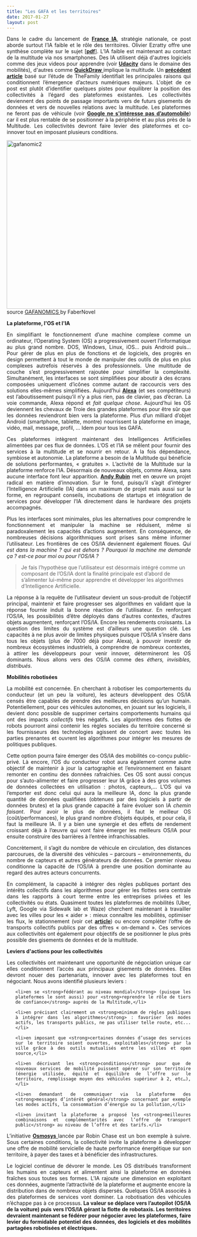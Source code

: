 ```yaml
---
title: "Les GAFA et les territoires"
date: 2017-01-27
layout: post
---
```


<p style="text-align: justify;">Dans le cadre du lancement de <strong><a href="http://www.economie.gouv.fr/strategie-intelligence-artificielle-France-IA" target="_blank">France IA</a></strong>, stratégie nationale, ce post aborde surtout l’IA faible et le rôle des territoires. Olivier Ezratty offre une synthèse complète sur le sujet [<strong><a href="http://www.oezratty.net/wordpress/wp-content/themes/Ezratty5/forcedownload.php?file=/Files/Publications/Avancees%20intelligence%20artificielle%20Olivier%20Ezratty.pdf" target="_blank">pdf</a></strong>]. L’IA faible est maintenant au contact de la multitude via nos smartphones. Des IA utilisent déjà d'autres logiciels comme des jeux videos pour apprendre (voir <strong><a href="https://www.udacity.com/self-driving-car" target="_blank">Udacity</a></strong> dans le domaine des mobilités), d'autres comme <a href="https://quickdraw.withgoogle.com/#" target="_blank"><strong>QuickDraw</strong> </a>implique la multitude. Un <a href="http://lafabriquedesmobilites.fr/articles/la-fabrique/numerique/" target="_blank"><strong>précédent article</strong></a> basé sur l’étude de TheFamily identifiait les principales raisons qui conditionnent l’émergence d’acteurs numériques majeurs. L'objet de ce post est plutôt d’identifier quelques pistes pour équilibrer la position des collectivités à l’égard des plateformes existantes. Les collectivités deviennent des points de passage importants vers de futurs gisements de données et vers de nouvelles relations avec la multitude. Les plateformes ne feront pas de véhicule (voir <a href="http://transportsdufutur.ademe.fr/2016/10/sinteresse-lautomobile-craindre.html" target="_blank"><strong>Google ne s'intéresse pas d’automobile</strong></a>) car il est plus rentable de se positionner à la périphérie et au plus près de la Multitude. Les collectivités devront faire levier des plateformes et co-innover tout en imposant plusieurs conditions.</p>
<p style="text-align: justify;"><a href="http://transportsdufutur.ademe.fr/wp-content/uploads/sites/6/2017/01/gafanomic2.jpg" rel="attachment wp-att-4774"><img class="aligncenter wp-image-4774 size-full" src="http://transportsdufutur.ademe.fr/wp-content/uploads/sites/6/2017/01/gafanomic2.jpg" alt="gafanomic2" width="617" height="461" /></a>source <a href="http://www.slideshare.net/faberNovel/gafanomics-season-2-4-superpowers-to-outperform-in-the-network-economy" target="_blank">GAFANOMICS </a>by FaberNovel</p>
<p style="text-align: justify;"><!--more--></p>
<p style="text-align: justify;"><strong>La plateforme, l'OS et l'IA</strong></p>
<p style="text-align: justify;">En simplifiant le fonctionnement d’une machine complexe comme un ordinateur, l’Operating System (OS) a progressivement ouvert l’informatique au plus grand nombre. DOS, Windows, Linux, iOS… puis Android puis… Pour gérer de plus en plus de fonctions et de logiciels, des progrès en design permettent à tout le monde de manipuler des outils de plus en plus complexes autrefois réservés à des professionnels. Une multitude de couche s’est progressivement rajoutée pour simplifier la complexité. Simultanément, les interfaces se sont simplifiées pour aboutir à des écrans composées uniquement d’icônes comme autant de raccourcis vers des solutions elles-mêmes simplifiées. Aujourd’hui <a href="http://www.usine-digitale.fr/article/ces-2017-and-the-winner-is-alexa-d-amazon.N484709"><strong>Alexa</strong></a> (et ses compétiteurs) est l’aboutissement puisqu’il n’y a plus rien, pas de clavier, pas d’écran. La voie commande, Alexa répond et <em>fait quelque chose</em>. Aujourd’hui les OS deviennent les chevaux de Troie des grandes plateformes pour être sûr que les données reviendront bien vers la plateforme. Plus d’un milliard d’objet Android (smartphone, tablette, montre) nourrissent la plateforme en image, vidéo, mail, message, profil, … Idem pour tous les GAFA.</p>
<p style="text-align: justify;">Ces plateformes intègrent maintenant des Intelligences Artificielles alimentées par ces flux de données. L’OS et l’IA se mêlent pour fournir des services à la multitude et se nourrir en retour. A la fois dépendance, symbiose et autonomie. La plateforme a besoin de la Multitude qui bénéficie de solutions performantes, « gratuites ». L’activité de la Multitude sur la plateforme renforce l’IA. Désormais de nouveaux objets, comme Alexa, sans aucune interface font leur apparition. <strong><a href="http://transportsdufutur.ademe.fr/2016/02/le-playground-dandy-rubin-est-passionnant.html?hilite=playground" target="_blank">Andy Rubin</a></strong> met en œuvre un projet radical en matière d’innovation. Sur le fond, puisqu’il s’agit d’intégrer l’Intelligence Artificielle (IA) dans un maximum de projet mais aussi sur la forme, en regroupant conseils, incubations de startups et intégration de services pour développer l’IA directement dans le hardware des projets accompagnés.</p>
<p style="text-align: justify;">Plus les interfaces sont minimales, plus les alternatives pour comprendre le fonctionnement et manipuler la machine se réduisent, même si paradoxalement les capacités d’actions augmentent. En conséquence, de nombreuses décisions algorithmiques sont prises sans même informer l’utilisateur. Les frontières de ces OS/IA deviennent également floues. <em>Qui est dans la machine ? qui est dehors ? Pourquoi la machine me demande ça ? est-ce pour moi ou pour l’OS/IA ?</em></p>

<blockquote>Je fais l’hypothèse que l’utilisateur est désormais intégré comme un composant de l’OS/IA dont la finalité principale est d’abord de s’alimenter lui-même pour apprendre et développer les algorithmes d’Intelligence Artificielle.</blockquote>
<p style="text-align: justify;">La réponse à la requête de l’utilisateur devient un sous-produit de l’objectif principal, maintenir et faire progresser ses algorithmes en validant que la réponse fournie induit la bonne réaction de l’utilisateur. En renforçant l’OS/IA, les possibilités d’être déployés dans d’autres contextes, d’autres objets augmentent, renforçant l’OS/IA. Encore les rendements croissants. La question des limites du système est d’ailleurs une question clé. Les capacités à ne plus avoir de limites physiques puisque l’OS/IA s’insère dans tous les objets (plus de 7000 déjà pour Alexa), à pouvoir investir de nombreux écosystèmes industriels, à comprendre de nombreux contextes, à attirer les développeurs pour venir innover, détermineront les OS dominants. Nous allons vers des OS/IA comme des <em>éthers, invisibles, distribués</em>.</p>
<p style="text-align: justify;"><strong>Mobilités robotisées</strong></p>
<p style="text-align: justify;">La mobilité est concernée. En cherchant à robotiser les comportements du conducteur (et un peu la voiture), les acteurs développent des OS/IA censés être capables de prendre des meilleures décisions qu’un humain. Potentiellement, pour ces véhicules autonomes, en jouant sur les logiciels, il devient donc possible de supprimer certains comportements humains qui ont des impacts <em>collectifs</em> très négatifs. Les algorithmes des flottes de robots pourront ainsi contenir les règles sociales du territoire concerné si les fournisseurs des technologies agissent de concert avec toutes les parties prenantes et ouvrent les algorithmes pour intégrer les mesures de politiques publiques.</p>
<p style="text-align: justify;">Cette option pourra faire émerger des OS/IA des mobilités co-conçu public-privé. Là encore, l’OS du conducteur robot aura également comme autre objectif de maintenir à jour la cartographie et l’environnement en faisant remonter en continu des données rafraichies. Ces OS sont aussi conçus pour s’auto-alimenter et faire progresser leur IA grâce à des gros volumes de données collectées en utilisation : photos, capteurs,... L’OS qui va l’emporter est donc celui qui aura la meilleure IA, donc la plus grande quantité de données qualifiées (obtenues par des logiciels à partir de données brutes) et la plus grande capacité à faire évoluer son IA <em>chemin faisant</em>. Pour avoir le plus de données, il faut le meilleur OS (coût/performances), le plus grand nombre d’objets équipés, et pour cela, il faut la meilleure IA. Il y a bien une synergie et des effets de rendement croissant déjà à l’œuvre qui vont faire émerger les meilleurs OS/IA pour ensuite construire des barrières à l’entrée infranchissables.</p>
<p style="text-align: justify;">Concrètement, il s’agit du nombre de véhicule en circulation, des distances parcourues, de la diversité des véhicules – parcours – environnements, du nombre de capteurs et autres générateurs de données. Ce premier niveau conditionne la capacité de l’OS/IA à prendre une position dominante au regard des autres acteurs concurrents.</p>
<p style="text-align: justify;">En complément, la capacité à intégrer des règles publiques portant des intérêts collectifs dans les algorithmes pour gérer les flottes sera centrale dans les rapports à court terme entre les entreprises privées et les collectivités ou états. Quasiment toutes les plateformes de mobilités (Uber, Lyft, Google via Sidewalk lab et Waze) cherchent maintenant à travailler avec les villes pour les « aider » : mieux connaître les mobilités, optimiser les flux, le stationnement (voir cet <a href="http://transportsdufutur.ademe.fr/2017/01/ceci-place-parking.html" target="_blank"><strong>article</strong></a>) ou encore compléter l’offre de transports collectifs publics par des offres « on-demand ». Ces services aux collectivités ont également pour objectifs de se positionner le plus près possible des gisements de données et de la multitude.</p>
<p style="text-align: justify;"><strong>Leviers d'actions pour les collectivités</strong></p>
<p style="text-align: justify;">Les collectivités ont maintenant une opportunité de négociation unique car elles conditionnent l’accès aux principaux gisements de données. Elles devront nouer des partenariats, innover avec les plateformes tout en négociant. Nous avons identifié plusieurs leviers :</p>

<ul style="text-align: justify;">
	<li>en se <strong>fédérant au niveau mondial</strong> (puisque les plateformes le sont aussi) pour <strong>reprendre le rôle de tiers de confiance</strong> auprès de la Multitude,</li>
	<li>en précisant clairement un <strong>minimum de règles publiques à intégrer dans les algorithmes</strong> : favoriser les modes actifs, les transports publics, ne pas utiliser telle route, etc...</li>
	<li>en imposant que <strong>certaines données d’usage des services sur le territoire soient ouvertes, exploitables</strong> par la ville grâce à des outils mutualisés entre les villes et open source,</li>
	<li>en décrivant les <strong>conditions</strong> pour que de nouveaux services de mobilité puissent opérer sur son territoire (énergie utilisée, équité et équilibre de l’offre sur le territoire, remplissage moyen des véhicules supérieur à 2, etc…),</li>
	<li>en demandant de communiquer via la plateforme des <strong>messages d’intérêt général</strong> concernant par exemple les modes actifs, la consommation d’énergie ou la pollution,</li>
	<li>en invitant la plateforme a proposé les <strong>meilleures combinaisons et complémentarités avec l’offre de transport public</strong> au niveau de l’offre et des tarifs.</li>
</ul>
<p style="text-align: justify;">L’initiative <a href="http://osmosys.org/" target="_blank"><strong>Osmosys</strong> </a>lancée par Robin Chase est un bon exemple à suivre. Sous certaines conditions, la collectivité invite la plateforme à développer une offre de mobilité servicielle de haute performance énergétique sur son territoire, à payer des taxes et à bénéficier des infrastructures.</p>
<p style="text-align: justify;">Le logiciel continue de dévorer le monde. Les OS distribués transforment les humains en capteurs et alimentent ainsi la plateforme en données fraîches sous toutes ses formes. L’IA rajoute une dimension en exploitant ces données, augmente l’attractivité de la plateforme et augmente encore la distribution dans de nombreux objets dispersés. Quelques OS/IA associés à des plateformes de services vont dominer. La robotisation des véhicules n’échappe pas à ce processus.<strong> La valeur se déplace vers l’autopilot (OS/IA de la voiture) puis vers l’OS/IA gérant la flotte de robotaxis. Les territoires devraient maintenant se fédérer pour négocier avec les plateformes, faire levier du formidable potentiel des données, des logiciels et des mobilités partagées robotisées et électriques.</strong></p>